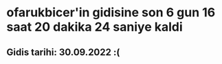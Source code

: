# ofarukbicer'in gidisine son 6 gun 16 saat 20 dakika 24 saniye kaldi

## Gidis tarihi: 30.09.2022 :(